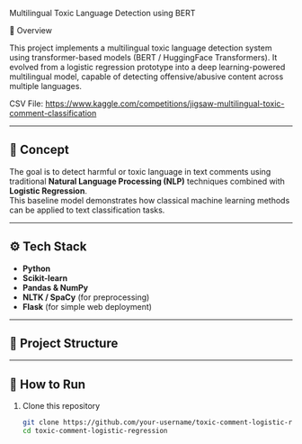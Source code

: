 Multilingual Toxic Language Detection using BERT

📌 Overview

This project implements a multilingual toxic language detection system using transformer-based models (BERT / HuggingFace Transformers).
It evolved from a logistic regression prototype into a deep learning-powered multilingual model, capable of detecting offensive/abusive content across multiple languages.


CSV File: https://www.kaggle.com/competitions/jigsaw-multilingual-toxic-comment-classification

---

## 📌 Concept
The goal is to detect harmful or toxic language in text comments using traditional **Natural Language Processing (NLP)** techniques combined with **Logistic Regression**.  
This baseline model demonstrates how classical machine learning methods can be applied to text classification tasks.

---

## ⚙️ Tech Stack
- **Python**
- **Scikit-learn**
- **Pandas & NumPy**
- **NLTK / SpaCy** (for preprocessing)
- **Flask** (for simple web deployment)

---

## 📂 Project Structure
---

## 🚀 How to Run

1. Clone this repository  
   ```bash
   git clone https://github.com/your-username/toxic-comment-logistic-regression.git
   cd toxic-comment-logistic-regression
